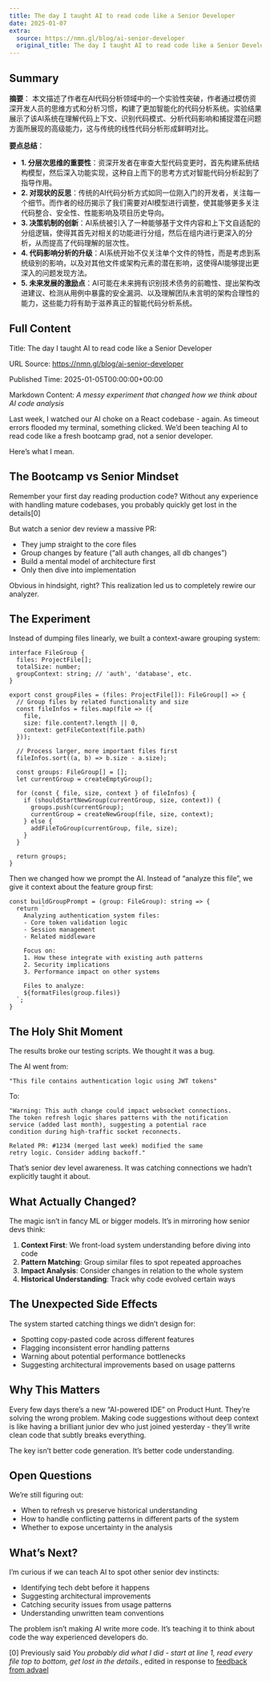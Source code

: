 ```yaml
---
title: The day I taught AI to read code like a Senior Developer
date: 2025-01-07
extra:
  source: https://nmn.gl/blog/ai-senior-developer
  original_title: The day I taught AI to read code like a Senior Developer
---
```

## Summary
**摘要**：
本文描述了作者在AI代码分析领域中的一个实验性突破，作者通过模仿资深开发人员的思维方式和分析习惯，构建了更加智能化的代码分析系统。实验结果展示了该AI系统在理解代码上下文、识别代码模式、分析代码影响和捕捉潜在问题方面所展现的高级能力，这与传统的线性代码分析形成鲜明对比。

**要点总结**：
- **1. 分层次思维的重要性**：资深开发者在审查大型代码变更时，首先构建系统结构模型，然后深入功能实现，这种自上而下的思考方式对智能代码分析起到了指导作用。
- **2. 对现状的反思**：传统的AI代码分析方式如同一位刚入门的开发者，关注每一个细节。而作者的经历揭示了我们需要对AI模型进行调整，使其能够更多关注代码整合、安全性、性能影响及项目历史导向。
- **3. 决策机制的创新**：AI系统被引入了一种能够基于文件内容和上下文自适配的分组逻辑，使得其首先对相关的功能进行分组，然后在组内进行更深入的分析，从而提高了代码理解的层次性。
- **4. 代码影响分析的升级**：AI系统开始不仅关注单个文件的特性，而是考虑到系统级别的影响，以及对其他文件或架构元素的潜在影响，这使得AI能够提出更深入的问题发现方法。
- **5. 未来发展的激励点**：AI可能在未来拥有识别技术债务的前瞻性、提出架构改进建议、检测从用例中暴露的安全漏洞、以及理解团队未言明的架构合理性的能力，这些能力将有助于滋养真正的智能代码分析系统。
## Full Content
Title: The day I taught AI to read code like a Senior Developer

URL Source: https://nmn.gl/blog/ai-senior-developer

Published Time: 2025-01-05T00:00:00+00:00

Markdown Content:
_A messy experiment that changed how we think about AI code analysis_

Last week, I watched our AI choke on a React codebase - again. As timeout errors flooded my terminal, something clicked. We’d been teaching AI to read code like a fresh bootcamp grad, not a senior developer.

Here’s what I mean.

The Bootcamp vs Senior Mindset
------------------------------

Remember your first day reading production code? Without any experience with handling mature codebases, you probably quickly get lost in the details\[0\]

But watch a senior dev review a massive PR:

*   They jump straight to the core files
*   Group changes by feature (“all auth changes, all db changes”)
*   Build a mental model of architecture first
*   Only then dive into implementation

Obvious in hindsight, right? This realization led us to completely rewire our analyzer.

The Experiment
--------------

Instead of dumping files linearly, we built a context-aware grouping system:

```
interface FileGroup {
  files: ProjectFile[];
  totalSize: number;
  groupContext: string; // 'auth', 'database', etc.
}

export const groupFiles = (files: ProjectFile[]): FileGroup[] => {
  // Group files by related functionality and size
  const fileInfos = files.map(file => ({
    file,
    size: file.content?.length || 0,
    context: getFileContext(file.path)
  }));

  // Process larger, more important files first
  fileInfos.sort((a, b) => b.size - a.size);

  const groups: FileGroup[] = [];
  let currentGroup = createEmptyGroup();

  for (const { file, size, context } of fileInfos) {
    if (shouldStartNewGroup(currentGroup, size, context)) {
      groups.push(currentGroup);
      currentGroup = createNewGroup(file, size, context);
    } else {
      addFileToGroup(currentGroup, file, size);
    }
  }

  return groups;
}
```

Then we changed how we prompt the AI. Instead of “analyze this file”, we give it context about the feature group first:

```
const buildGroupPrompt = (group: FileGroup): string => {
  return `
    Analyzing authentication system files:
    - Core token validation logic
    - Session management
    - Related middleware
    
    Focus on:
    1. How these integrate with existing auth patterns
    2. Security implications
    3. Performance impact on other systems

    Files to analyze:
    ${formatFiles(group.files)}
  `;
}
```

The Holy Shit Moment
--------------------

The results broke our testing scripts. We thought it was a bug.

The AI went from:

```
"This file contains authentication logic using JWT tokens"
```

To:

```
"Warning: This auth change could impact websocket connections.
The token refresh logic shares patterns with the notification 
service (added last month), suggesting a potential race 
condition during high-traffic socket reconnects.

Related PR: #1234 (merged last week) modified the same
retry logic. Consider adding backoff."
```

That’s senior dev level awareness. It was catching connections we hadn’t explicitly taught it about.

What Actually Changed?
----------------------

The magic isn’t in fancy ML or bigger models. It’s in mirroring how senior devs think:

1.  **Context First**: We front-load system understanding before diving into code
2.  **Pattern Matching**: Group similar files to spot repeated approaches
3.  **Impact Analysis**: Consider changes in relation to the whole system
4.  **Historical Understanding**: Track why code evolved certain ways

The Unexpected Side Effects
---------------------------

The system started catching things we didn’t design for:

*   Spotting copy-pasted code across different features
*   Flagging inconsistent error handling patterns
*   Warning about potential performance bottlenecks
*   Suggesting architectural improvements based on usage patterns

Why This Matters
----------------

Every few days there’s a new “AI-powered IDE” on Product Hunt. They’re solving the wrong problem. Making code suggestions without deep context is like having a brilliant junior dev who just joined yesterday - they’ll write clean code that subtly breaks everything.

The key isn’t better code generation. It’s better code understanding.

Open Questions
--------------

We’re still figuring out:

*   When to refresh vs preserve historical understanding
*   How to handle conflicting patterns in different parts of the system
*   Whether to expose uncertainty in the analysis

What’s Next?
------------

I’m curious if we can teach AI to spot other senior dev instincts:

*   Identifying tech debt before it happens
*   Suggesting architectural improvements
*   Catching security issues from usage patterns
*   Understanding unwritten team conventions

The problem isn’t making AI write more code. It’s teaching it to think about code the way experienced developers do.

\[0\] Previously said _You probably did what I did - start at line 1, read every file top to bottom, get lost in the details._, edited in response to [feedback from advael](https://news.ycombinator.com/item?id=42602156)

